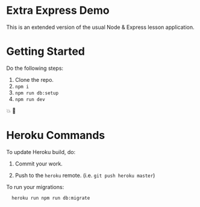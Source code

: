 # Extra Express Demo

This is an extended version of the usual Node & Express lesson application.

# Getting Started

Do the following steps:

1. Clone the repo.
2. `npm i`
3. `npm run db:setup`
4. `npm run dev`

💥 🚀

# Heroku Commands

To update Heroku build, do:

1. Commit your work.

2. Push to the `heroku` remote. (i.e. `git push heroku master`)

To run your migrations:

```
  heroku run npm run db:migrate
```

